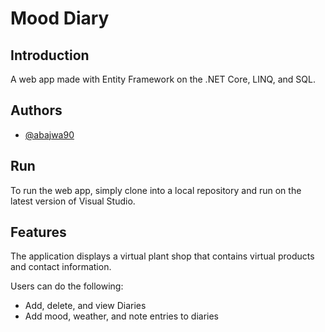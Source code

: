 # Mood Diary

## Introduction
A web app made with Entity Framework on the .NET Core, LINQ, and SQL.


## Authors

- [@abajwa90](https://www.github.com/abajwa90)


## Run
To run the web app, simply clone into a local repository and run on the latest version of Visual Studio. 


## Features
The application displays a virtual plant shop that contains virtual products and contact information.

Users can do the following:

- Add, delete, and view Diaries
- Add mood, weather, and note entries to diaries 

